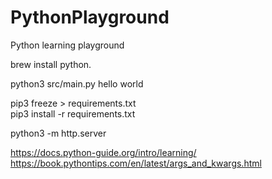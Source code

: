 # PythonPlayground    
Python learning playground    


brew install python.   

python3 src/main.py hello world     


pip3 freeze > requirements.txt     
pip3 install -r requirements.txt            


python3 -m http.server     


https://docs.python-guide.org/intro/learning/        
https://book.pythontips.com/en/latest/args_and_kwargs.html      